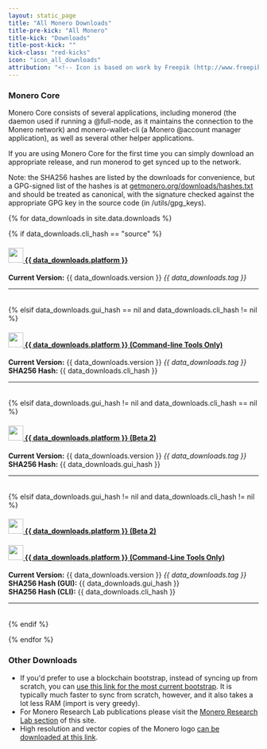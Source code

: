 ```yaml
---
layout: static_page
title: "All Monero Downloads"
title-pre-kick: "All Monero"
title-kick: "Downloads"
title-post-kick: ""
kick-class: "red-kicks"
icon: "icon_all_downloads"
attribution: "<!-- Icon is based on work by Freepik (http://www.freepik.com) and is licensed under Creative Commons BY 3.0 -->"
---
```


### Monero Core

Monero Core consists of several applications, including monerod (the daemon used if running a @full-node, as it maintains the connection to the Monero network) and monero-wallet-cli (a Monero @account manager application), as well as several other helper applications.

If you are using Monero Core for the first time you can simply download an appropriate release, and run monerod to get synced up to the network.

Note: the SHA256 hashes are listed by the downloads for convenience, but a GPG-signed list of the hashes is at [getmonero.org/downloads/hashes.txt](https://getmonero.org/downloads/hashes.txt) and should be treated as canonical, with the signature checked against the appropriate GPG key in the source code (in /utils/gpg_keys).

<div class="row">

{% for data_downloads in site.data.downloads %}

{% if data_downloads.cli_hash == "source" %}

<div class="col-lg-6" style="padding-bottom: 5px;">

<h4 id="{{ data_downloads.platform | slugify }}">
 <a href="{{ data_downloads.cli_url }}">
  <img src="//static.getmonero.org/images/platforms/{{ data_downloads.icon }}" style="height: 30px;"> {{ data_downloads.platform }}
 </a>
</h4>

<strong>Current Version:</strong> {{ data_downloads.version }} <em>{{ data_downloads.tag }}</em><br>
<hr>

</div>

{% elsif data_downloads.gui_hash == nil and data_downloads.cli_hash != nil %}

<div class="col-lg-6" style="padding-bottom: 5px;">

<h4 id="{{ data_downloads.platform | slugify }}">
 <a href="//downloads.getmonero.org/cli/{{ data_downloads.cli_url }}">
  <img src="//static.getmonero.org/images/platforms/{{ data_downloads.icon }}" style="height: 30px;"> {{ data_downloads.platform }} (Command-line Tools Only)
 </a>
</h4>

<strong>Current Version:</strong> {{ data_downloads.version }} <em>{{ data_downloads.tag }}</em><br>
<strong>SHA256 Hash:</strong> {{ data_downloads.cli_hash }}<br>
<hr>

</div>

{% elsif data_downloads.gui_hash != nil and data_downloads.cli_hash == nil %}

<div class="col-lg-6" style="padding-bottom: 5px;">

<h4 id="{{ data_downloads.platform | slugify }}">
 <a href="//downloads.getmonero.org/gui/{{ data_downloads.gui_url }}">
  <img src="//static.getmonero.org/images/platforms/{{ data_downloads.icon }}" style="height: 30px;"> {{ data_downloads.platform }} (Beta 2)
 </a>
</h4>

<strong>Current Version:</strong> {{ data_downloads.version }} <em>{{ data_downloads.tag }}</em><br>
<strong>SHA256 Hash:</strong> {{ data_downloads.gui_hash }}<br>
<hr>

</div>

{% elsif data_downloads.gui_hash != nil and data_downloads.cli_hash != nil %}

<div class="col-lg-6" style="padding-bottom: 5px;">

<h4 id="{{ data_downloads.platform | slugify }}">
 <a href="//downloads.getmonero.org/gui/{{ data_downloads.gui_url }}">
  <img src="//static.getmonero.org/images/platforms/{{ data_downloads.icon }}" style="height: 30px;"> {{ data_downloads.platform }} (Beta 2)
 </a>
</h4>

<h4 id="{{ data_downloads.platform | slugify }}">
 <a href="//downloads.getmonero.org/cli/{{ data_downloads.cli_url }}">
  <img src="//static.getmonero.org/images/platforms/{{ data_downloads.icon }}" style="height: 30px;"> {{ data_downloads.platform }} (Command-Line Tools Only)
 </a>
</h4>

<strong>Current Version:</strong> {{ data_downloads.version }} <em>{{ data_downloads.tag }}</em><br>
<strong>SHA256 Hash (GUI):</strong> {{ data_downloads.gui_hash }}<br>
<strong>SHA256 Hash (CLI):</strong> {{ data_downloads.cli_hash }}<br>


<hr>

</div>

{% endif %}

{% endfor %}
</div>

### Other Downloads

- If you'd prefer to use a blockchain bootstrap, instead of syncing up from scratch, you can [use this link for the most current bootstrap](https:////downloads.getmonero.org/blockchain.raw). It is typically much faster to sync from scratch, however, and it also takes a lot less RAM (import is very greedy).
- For Monero Research Lab publications please visit the [Monero Research Lab section](/research-lab) of this site.
- High resolution and vector copies of the Monero logo [can be downloaded at this link](https://downloads.getmonero.org/resources/branding.zip).
